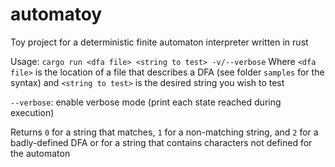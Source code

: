 # automatoy
Toy project for a deterministic finite automaton interpreter written in rust

Usage: `cargo run <dfa file> <string to test> -v/--verbose`
Where `<dfa file>` is the location of a file that describes a DFA (see folder `samples` for the syntax) 
and `<string to test>` is the desired string you wish to test

`--verbose`: enable verbose mode (print each state reached during execution)

Returns `0` for a string that matches, `1` for a non-matching string, and `2` for a badly-defined DFA 
or for a string that contains characters not defined for the automaton

